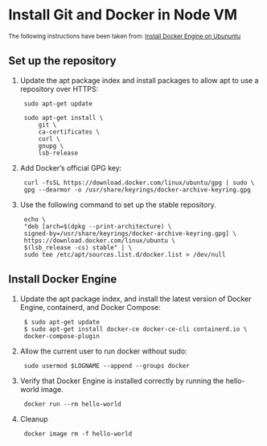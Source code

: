 # Install Git and Docker in Node VM

<sup>The following instructions have been taken from: [Install Docker Engine on Ubununtu][def1]</sup>

## Set up the repository

1. Update the apt package index and install packages to allow apt to use a repository over HTTPS:

        sudo apt-get update

        sudo apt-get install \
            git \
            ca-certificates \
            curl \
            gnupg \
            lsb-release


2. Add Docker’s official GPG key:

        curl -fsSL https://download.docker.com/linux/ubuntu/gpg | sudo \
        gpg --dearmor -o /usr/share/keyrings/docker-archive-keyring.gpg

3. Use the following command to set up the stable repository.

        echo \
        "deb [arch=$(dpkg --print-architecture) \
        signed-by=/usr/share/keyrings/docker-archive-keyring.gpg] \
        https://download.docker.com/linux/ubuntu \
        $(lsb_release -cs) stable" | \
        sudo tee /etc/apt/sources.list.d/docker.list > /dev/null

## Install Docker Engine

1. Update the apt package index, and install the latest version of Docker Engine, containerd, and Docker Compose:

        $ sudo apt-get update
        $ sudo apt-get install docker-ce docker-ce-cli containerd.io \
        docker-compose-plugin

2. Allow the current user to run docker without sudo:

        sudo usermod $LOGNAME --append --groups docker

3. Verify that Docker Engine is installed correctly by running the hello-world image.

        docker run --rm hello-world

4. Cleanup

        docker image rm -f hello-world

[def1]: https://docs.docker.com/engine/install/ubuntu/